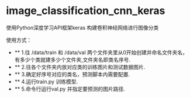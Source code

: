# image_classification_cnn_keras
使用Python深度学习API框架keras 构建卷积神经网络进行图像分类

使用方式：
- ** 1.往 /data/train 和 /data/val 两个文件夹里从0开始创建并命名文件夹名，有多少个类就建多少个文件夹,文件夹名即类名序号.
- ** 2.往各个文件夹内放对应类的训练图片和测试数据图片.
- ** 3.确定好序号对应的类名，预测脚本内需要配置.
- ** 4.运行train.py 训练模型.
- ** 5.命令行运行val.py 并指定要预测的图片路径.
